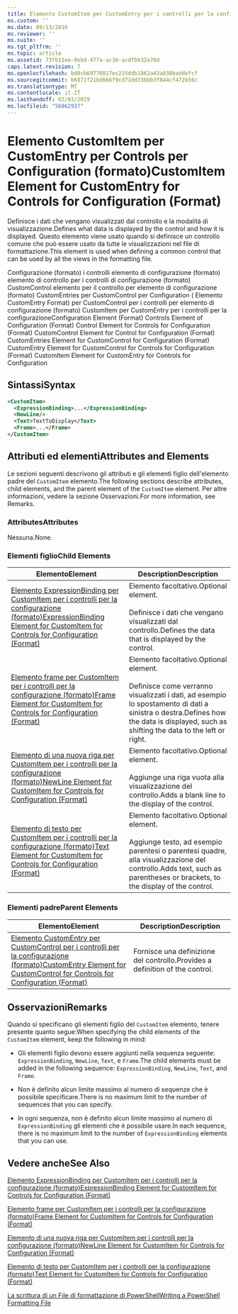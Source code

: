 ```yaml
---
title: Elemento CustomItem per CustomEntry per i controlli per la configurazione (formato) | Microsoft Docs
ms.custom: ''
ms.date: 09/13/2016
ms.reviewer: ''
ms.suite: ''
ms.tgt_pltfrm: ''
ms.topic: article
ms.assetid: 73fb11ee-0ebd-477a-ac36-acdfbb32e70d
caps.latest.revision: 7
ms.openlocfilehash: bd0cb69770817ec215ddb1862a43a838baddefcf
ms.sourcegitcommit: b6871f21bd666f9cd71dd336bb3f844cf472b56c
ms.translationtype: MT
ms.contentlocale: it-IT
ms.lasthandoff: 02/03/2019
ms.locfileid: "56862937"
---
```

# <a name="customitem-element-for-customentry-for-controls-for-configuration-format"></a><span data-ttu-id="7e3c2-102">Elemento CustomItem per CustomEntry per Controls per Configuration (formato)</span><span class="sxs-lookup"><span data-stu-id="7e3c2-102">CustomItem Element for CustomEntry for Controls for Configuration (Format)</span></span>

<span data-ttu-id="7e3c2-103">Definisce i dati che vengano visualizzati dal controllo e la modalità di visualizzazione.</span><span class="sxs-lookup"><span data-stu-id="7e3c2-103">Defines what data is displayed by the control and how it is displayed.</span></span> <span data-ttu-id="7e3c2-104">Questo elemento viene usato quando si definisce un controllo comune che può essere usato da tutte le visualizzazioni nel file di formattazione.</span><span class="sxs-lookup"><span data-stu-id="7e3c2-104">This element is used when defining a common control that can be used by all the views in the formatting file.</span></span>

<span data-ttu-id="7e3c2-105">Configurazione (formato) i controlli elemento di configurazione (formato) elemento di controllo per i controlli di configurazione (formato) CustomControl elemento per il controllo per elemento di configurazione (formato) CustomEntries per CustomControl per Configuration ( Elemento CustomEntry Format) per CustomControl per i controlli per elemento di configurazione (formato) CustomItem per CustomEntry per i controlli per la configurazione</span><span class="sxs-lookup"><span data-stu-id="7e3c2-105">Configuration Element (Format) Controls Element of Configuration (Format) Control Element for Controls for Configuration (Format) CustomControl Element for Control for Configuration (Format) CustomEntries Element for CustomControl for Configuration (Format) CustomEntry Element for CustomControl for Controls for Configuration (Format) CustomItem Element for CustomEntry for Controls for Configuration</span></span>

## <a name="syntax"></a><span data-ttu-id="7e3c2-106">Sintassi</span><span class="sxs-lookup"><span data-stu-id="7e3c2-106">Syntax</span></span>

```xml
<CustomItem>
  <ExpressionBinding>...</ExpressionBinding>
  <NewLine/>
  <Text>TextToDisplay</Text>
  <Frame>...</Frame>
</CustomItem>
```

## <a name="attributes-and-elements"></a><span data-ttu-id="7e3c2-107">Attributi ed elementi</span><span class="sxs-lookup"><span data-stu-id="7e3c2-107">Attributes and Elements</span></span>

<span data-ttu-id="7e3c2-108">Le sezioni seguenti descrivono gli attributi e gli elementi figlio dell'elemento padre del `CustomItem` elemento.</span><span class="sxs-lookup"><span data-stu-id="7e3c2-108">The following sections describe attributes, child elements, and the parent element of the `CustomItem` element.</span></span> <span data-ttu-id="7e3c2-109">Per altre informazioni, vedere la sezione Osservazioni.</span><span class="sxs-lookup"><span data-stu-id="7e3c2-109">For more information, see Remarks.</span></span>

### <a name="attributes"></a><span data-ttu-id="7e3c2-110">Attributes</span><span class="sxs-lookup"><span data-stu-id="7e3c2-110">Attributes</span></span>

<span data-ttu-id="7e3c2-111">Nessuna.</span><span class="sxs-lookup"><span data-stu-id="7e3c2-111">None.</span></span>

### <a name="child-elements"></a><span data-ttu-id="7e3c2-112">Elementi figlio</span><span class="sxs-lookup"><span data-stu-id="7e3c2-112">Child Elements</span></span>

|<span data-ttu-id="7e3c2-113">Elemento</span><span class="sxs-lookup"><span data-stu-id="7e3c2-113">Element</span></span>|<span data-ttu-id="7e3c2-114">Description</span><span class="sxs-lookup"><span data-stu-id="7e3c2-114">Description</span></span>|
|-------------|-----------------|
|[<span data-ttu-id="7e3c2-115">Elemento ExpressionBinding per CustomItem per i controlli per la configurazione (formato)</span><span class="sxs-lookup"><span data-stu-id="7e3c2-115">ExpressionBinding Element for CustomItem for Controls for Configuration (Format)</span></span>](./expressionbinding-element-for-customitem-for-controls-for-configuration-format.md)|<span data-ttu-id="7e3c2-116">Elemento facoltativo.</span><span class="sxs-lookup"><span data-stu-id="7e3c2-116">Optional element.</span></span><br /><br /> <span data-ttu-id="7e3c2-117">Definisce i dati che vengano visualizzati dal controllo.</span><span class="sxs-lookup"><span data-stu-id="7e3c2-117">Defines the data that is displayed by the control.</span></span>|
|[<span data-ttu-id="7e3c2-118">Elemento frame per CustomItem per i controlli per la configurazione (formato)</span><span class="sxs-lookup"><span data-stu-id="7e3c2-118">Frame Element for CustomItem for Controls for Configuration (Format)</span></span>](./frame-element-for-customitem-for-controls-for-configuration-format.md)|<span data-ttu-id="7e3c2-119">Elemento facoltativo.</span><span class="sxs-lookup"><span data-stu-id="7e3c2-119">Optional element.</span></span><br /><br /> <span data-ttu-id="7e3c2-120">Definisce come verranno visualizzati i dati, ad esempio lo spostamento di dati a sinistra o destra.</span><span class="sxs-lookup"><span data-stu-id="7e3c2-120">Defines how the data is displayed, such as shifting the data to the left or right.</span></span>|
|[<span data-ttu-id="7e3c2-121">Elemento di una nuova riga per CustomItem per i controlli per la configurazione (formato)</span><span class="sxs-lookup"><span data-stu-id="7e3c2-121">NewLine Element for CustomItem for Controls for Configuration (Format)</span></span>](./newline-element-for-customitem-for-controls-for-configuration-format.md)|<span data-ttu-id="7e3c2-122">Elemento facoltativo.</span><span class="sxs-lookup"><span data-stu-id="7e3c2-122">Optional element.</span></span><br /><br /> <span data-ttu-id="7e3c2-123">Aggiunge una riga vuota alla visualizzazione del controllo.</span><span class="sxs-lookup"><span data-stu-id="7e3c2-123">Adds a blank line to the display of the control.</span></span>|
|[<span data-ttu-id="7e3c2-124">Elemento di testo per CustomItem per i controlli per la configurazione (formato)</span><span class="sxs-lookup"><span data-stu-id="7e3c2-124">Text Element for CustomItem for Controls for Configuration (Format)</span></span>](./text-element-for-customitem-for-controls-for-configuration-format.md)|<span data-ttu-id="7e3c2-125">Elemento facoltativo.</span><span class="sxs-lookup"><span data-stu-id="7e3c2-125">Optional element.</span></span><br /><br /> <span data-ttu-id="7e3c2-126">Aggiunge testo, ad esempio parentesi o parentesi quadre, alla visualizzazione del controllo.</span><span class="sxs-lookup"><span data-stu-id="7e3c2-126">Adds text, such as parentheses or brackets, to the display of the control.</span></span>|

### <a name="parent-elements"></a><span data-ttu-id="7e3c2-127">Elementi padre</span><span class="sxs-lookup"><span data-stu-id="7e3c2-127">Parent Elements</span></span>

|<span data-ttu-id="7e3c2-128">Elemento</span><span class="sxs-lookup"><span data-stu-id="7e3c2-128">Element</span></span>|<span data-ttu-id="7e3c2-129">Description</span><span class="sxs-lookup"><span data-stu-id="7e3c2-129">Description</span></span>|
|-------------|-----------------|
|[<span data-ttu-id="7e3c2-130">Elemento CustomEntry per CustomControl per i controlli per la configurazione (formato)</span><span class="sxs-lookup"><span data-stu-id="7e3c2-130">CustomEntry Element for CustomControl for Controls for Configuration (Format)</span></span>](./customentry-element-for-customcontrol-for-controls-for-configuration-format.md)|<span data-ttu-id="7e3c2-131">Fornisce una definizione del controllo.</span><span class="sxs-lookup"><span data-stu-id="7e3c2-131">Provides a definition of the control.</span></span>|

## <a name="remarks"></a><span data-ttu-id="7e3c2-132">Osservazioni</span><span class="sxs-lookup"><span data-stu-id="7e3c2-132">Remarks</span></span>

<span data-ttu-id="7e3c2-133">Quando si specificano gli elementi figlio del `CustomItem` elemento, tenere presente quanto segue:</span><span class="sxs-lookup"><span data-stu-id="7e3c2-133">When specifying the child elements of the `CustomItem` element, keep the following in mind:</span></span>

- <span data-ttu-id="7e3c2-134">Gli elementi figlio devono essere aggiunti nella sequenza seguente: `ExpressionBinding`, `NewLine`, `Text`, e `Frame`.</span><span class="sxs-lookup"><span data-stu-id="7e3c2-134">The child elements must be added in the following sequence: `ExpressionBinding`, `NewLine`, `Text`, and `Frame`.</span></span>

- <span data-ttu-id="7e3c2-135">Non è definito alcun limite massimo al numero di sequenze che è possibile specificare.</span><span class="sxs-lookup"><span data-stu-id="7e3c2-135">There is no maximum limit to the number of sequences that you can specify.</span></span>

- <span data-ttu-id="7e3c2-136">In ogni sequenza, non è definito alcun limite massimo al numero di `ExpressionBinding` gli elementi che è possibile usare.</span><span class="sxs-lookup"><span data-stu-id="7e3c2-136">In each sequence, there is no maximum limit to the number of `ExpressionBinding` elements that you can use.</span></span>

## <a name="see-also"></a><span data-ttu-id="7e3c2-137">Vedere anche</span><span class="sxs-lookup"><span data-stu-id="7e3c2-137">See Also</span></span>

[<span data-ttu-id="7e3c2-138">Elemento ExpressionBinding per CustomItem per i controlli per la configurazione (formato)</span><span class="sxs-lookup"><span data-stu-id="7e3c2-138">ExpressionBinding Element for CustomItem for Controls for Configuration (Format)</span></span>](./expressionbinding-element-for-customitem-for-controls-for-configuration-format.md)

[<span data-ttu-id="7e3c2-139">Elemento frame per CustomItem per i controlli per la configurazione (formato)</span><span class="sxs-lookup"><span data-stu-id="7e3c2-139">Frame Element for CustomItem for Controls for Configuration (Format)</span></span>](./frame-element-for-customitem-for-controls-for-configuration-format.md)

[<span data-ttu-id="7e3c2-140">Elemento di una nuova riga per CustomItem per i controlli per la configurazione (formato)</span><span class="sxs-lookup"><span data-stu-id="7e3c2-140">NewLine Element for CustomItem for Controls for Configuration (Format)</span></span>](./newline-element-for-customitem-for-controls-for-configuration-format.md)

[<span data-ttu-id="7e3c2-141">Elemento di testo per CustomItem per i controlli per la configurazione (formato)</span><span class="sxs-lookup"><span data-stu-id="7e3c2-141">Text Element for CustomItem for Controls for Configuration (Format)</span></span>](./text-element-for-customitem-for-controls-for-configuration-format.md)

[<span data-ttu-id="7e3c2-142">La scrittura di un File di formattazione di PowerShell</span><span class="sxs-lookup"><span data-stu-id="7e3c2-142">Writing a PowerShell Formatting File</span></span>](./writing-a-powershell-formatting-file.md)
